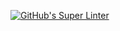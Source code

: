 [![GitHub's Super Linter](https://github.com/ICS2O-Programming-NathanA/Unit2-04-HTML-AreaPer-UserInputworkflows/GitHub's%20Super%20Linter/badge.svg)](https://github.com/ICS2O-Programming-NathanA/Unit2-04-HTML-AreaPer-UserInput/actions)
